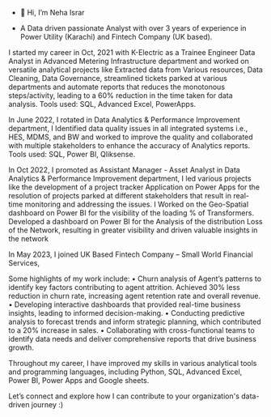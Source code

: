 - 👋 Hi, I’m Neha Israr

- A Data driven passionate Analyst with over 3 years of experience in Power Utility (Karachi) and Fintech Company (UK based).

I started my career in Oct, 2021 with K-Electric as a Trainee Engineer Data Analyst in Advanced Metering Infrastructure department and worked on versatile analytical projects like Extracted data from Various resources, Data Cleaning, Data Governance, streamlined tickets parked at various departments and automate reports that reduces the monotonous steps/activity, leading to a 60% reduction in the time taken for data analysis. Tools used: SQL, Advanced Excel, PowerApps.

In June 2022, I rotated in Data Analytics & Performance Improvement department, I Identified data quality issues in all integrated systems i.e., HES, MDMS, and BW and worked to improve the quality and collaborated with multiple stakeholders to enhance the accuracy of Analytics reports. Tools used: SQL, Power BI, Qliksense.

In Oct 2022, I promoted as Assistant Manager - Asset Analyst in Data Analytics & Performance Improvement department, I led various projects like the development of a project tracker Application on Power Apps for the resolution of projects parked at different stakeholders that result in real-time monitoring and addressing the issues. 
I Worked on the Geo-Spatial dashboard on Power BI for the visibility of the loading % of Transformers. 
Developed a dashboard on Power BI for the Analysis of the distribution Loss of the Network, resulting in greater visibility and driven valuable insights in the network

In May 2023, I joined UK Based Fintech Company – Small World Financial Services,

Some highlights of my work include:
• Churn analysis of Agent’s patterns to identify key factors contributing to agent attrition. Achieved 30% less reduction in churn rate, increasing agent retention rate and overall revenue. 
• Developing interactive dashboards that provided real-time business insights, leading to informed decision-making.
• Conducting predictive analysis to forecast trends and inform strategic planning, which contributed to a 20% increase in sales.
• Collaborating with cross-functional teams to identify data needs and deliver comprehensive reports that drive business growth.

Throughout my career, I have improved my skills in various analytical tools and programming languages, including Python, SQL, Advanced Excel, Power BI, Power Apps and Google sheets.

Let’s connect and explore how I can contribute to your organization's data-driven journey :)


<!---
NehaIsrar/NehaIsrar is a ✨ special ✨ repository because its `README.md` (this file) appears on your GitHub profile.
You can click the Preview link to take a look at your changes.
--->
